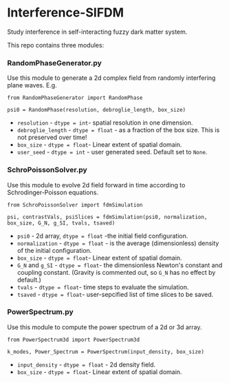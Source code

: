 # Interference-SIFDM
Study interference in self-interacting fuzzy dark matter system. 

This repo contains three modules:

### RandomPhaseGenerator.py 
Use this module to generate a 2d complex field from randomly interfering plane waves. E.g.

```
from RandomPhaseGenerator import RandomPhase

psi0 = RandomPhase(resolution, debroglie_length, box_size)
```
* `resolution` - `dtype = int`- spatial resolution in one dimension.
* `debroglie_length` - `dtype = float` - as a fraction of the box size. This is not preserved over time!
* `box_size` - `dtype = float`- Linear extent of spatial domain.
* `user_seed` - `dtype = int` - user generated seed. Default set to `None`.

### SchroPoissonSolver.py
Use this module to evolve 2d field forward in time according to Schrodinger-Poisson equations. 

```
from SchroPoissonSolver import fdmSimulation

psi, contrastVals, psiSlices = fdmSimulation(psi0, normalization, box_size, G_N, g_SI, tvals, tsaved)
```
* `psi0` - 2d array, `dtype = float` -the initial field configuration.
* `normalization` - `dtype = float` - is the average (dimensionless) density of the initial configuration.
* `box_size` - `dtype = float`- Linear extent of spatial domain.
* `G_N` and `g_SI` - `dtype = float`- the dimensionless Newton's constant and coupling constant. (Gravity is commented out, so `G_N` has no effect by default.)
* `tvals` - `dtype = float`- time steps to evaluate the simulation.
* `tsaved` - `dtype = float`- user-sepcified list of time slices to be saved.

### PowerSpectrum.py
Use this module to compute the power spectrum of a 2d or 3d array.

```
from PowerSpectrum3d import PowerSpectrum3d

k_modes, Power_Spectrum = PowerSpectrum(input_density, box_size)
```
* `input_density` - `dtype = float` - 2d density field.
* `box_size` - `dtype = float`- Linear extent of spatial domain.
